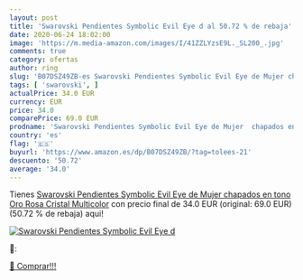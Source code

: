 ```yaml
---
layout: post
title: 'Swarovski Pendientes Symbolic Evil Eye d al 50.72 % de rebaja'
date: 2020-06-24 18:02:00
image: 'https://m.media-amazon.com/images/I/41ZZLYzsE9L._SL200_.jpg'
comments: true
category: ofertas
author: ring
slug: 'B07DSZ49ZB-es Swarovski Pendientes Symbolic Evil Eye de Mujer chapados...'
tags: [ 'swarovski', ]
actualPrice: 34.0 EUR
currency: EUR
price: 34.0
comparePrice: 69.0 EUR
prodname: 'Swarovski Pendientes Symbolic Evil Eye de Mujer  chapados en tono Oro Rosa  Cristal  Multicolor'
country: 'es'
flag: '🇪🇸'
buyurl: 'https://www.amazon.es/dp/B07DSZ49ZB/?tag=tolees-21'
descuento: '50.72'
average: '34.0'
---
```


Tienes [Swarovski Pendientes Symbolic Evil Eye de Mujer  chapados en tono Oro Rosa  Cristal  Multicolor](https://www.amazon.es/dp/B07DSZ49ZB/?tag=tolees-21) con precio final de  34.0 EUR (original: 69.0 EUR) (50.72 %  de rebaja) aqui!

[![Swarovski Pendientes Symbolic Evil Eye d](https://m.media-amazon.com/images/I/41ZZLYzsE9L._SL200_.jpg)](https://www.amazon.es/dp/B07DSZ49ZB/?tag=tolees-21)

🔎:


[🛒 Comprar!!!](https://www.amazon.es/dp/B07DSZ49ZB/?tag=tolees-21)
